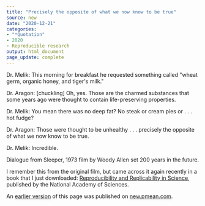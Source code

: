 ```yaml
---
title: "Precisely the opposite of what we now know to be true"
source: new
date: "2020-12-21"
categories:
- "*Quotation"
- 2020
- Reproducible research
output: html_document
page_update: complete
---
```


Dr. Melik: This morning for breakfast he requested something called "wheat germ, organic honey, and tiger's milk."

Dr. Aragon: [chuckling] Oh, yes. Those are the charmed substances that some years ago were thought to contain life-preserving properties.

Dr. Melik: You mean there was no deep fat? No steak or cream pies or . . . hot fudge?

Dr. Aragon: Those were thought to be unhealthy . . . precisely the opposite of what we now know to be true.

Dr. Melik: Incredible. 

Dialogue from Sleeper, 1973 film by Woody Allen set 200 years in the future.

<!--more-->

I remember this from the original film, but came across it again recently in a book that I just downloaded: [Reproducibility and Replicability in Science](https://doi.org/10.17226/25303), published by the National Academy of Sciences.

An [earlier version][sim2] of this page was published on [new.pmean.com][sim1].

[sim1]: http://new.pmean.com
[sim2]: http://new.pmean.com/sleeper-quote/
